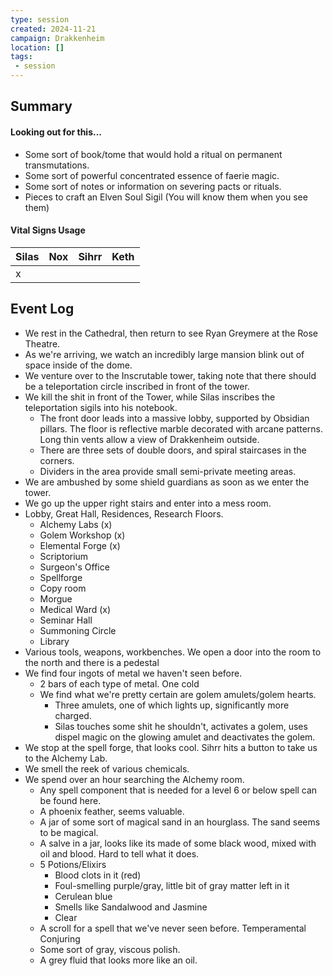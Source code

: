 ```yaml
---
type: session
created: 2024-11-21
campaign: Drakkenheim
location: []
tags:
 - session
---
```



## Summary

#### Looking out for this...

- Some sort of book/tome that would hold a ritual on permanent transmutations.
- Some sort of powerful concentrated essence of faerie magic.
- Some sort of notes or information on severing pacts or rituals.
- Pieces to craft an Elven Soul Sigil (You will know them when you see them)

####  Vital Signs Usage

| Silas | Nox | Sihrr | Keth |
| ----- | --- | ----- | ---- |
| x     |     |       |      |

## Event Log

- We rest in the Cathedral, then return to see Ryan Greymere at the Rose Theatre.
- As we're arriving, we watch an incredibly large mansion blink out of space inside of the dome.
- We venture over to the Inscrutable tower, taking note that there should be a teleportation circle inscribed in front of the tower.
- We kill the shit in front of the Tower, while Silas inscribes the teleportation sigils into his notebook.
	- The front door leads into a massive lobby, supported by Obsidian pillars. The floor is reflective marble decorated with arcane patterns. Long thin vents allow a view of Drakkenheim outside. 
	- There are three sets of double doors, and spiral staircases in the corners.
	- Dividers in the area provide small semi-private meeting areas.
- We are ambushed by some shield guardians as soon as we enter the tower.
- We go up the upper right stairs and enter into a mess room.
- Lobby, Great Hall, Residences, Research Floors.
	- Alchemy Labs (x)
	- Golem Workshop (x)
	- Elemental Forge (x)
	- Scriptorium
	- Surgeon's Office
	- Spellforge
	- Copy room
	- Morgue
	- Medical Ward (x)
	- Seminar Hall
	- Summoning Circle
	- Library
- Various tools, weapons, workbenches. We open a door into the room to the north and there is a pedestal
- We find four ingots of metal we haven't seen before.
	- 2 bars of each type of metal. One cold
	- We find what we're pretty certain are golem amulets/golem hearts.
		- Three amulets, one of which lights up, significantly more charged.
		- Silas touches some shit he shouldn't, activates a golem, uses dispel magic on the glowing amulet and deactivates the golem.
- We stop at the spell forge, that looks cool. Sihrr hits a button to take us to the Alchemy Lab.
- We smell the reek of various chemicals.
- We spend over an hour searching the Alchemy room.
	- Any spell component that is needed for a level 6 or below spell can be found here.
	- A phoenix feather, seems valuable.
	- A jar of some sort of magical sand in an hourglass. The sand seems to be magical.
	- A salve in a jar, looks like its made of some black wood, mixed with oil and blood. Hard to tell what it does.
	- 5 Potions/Elixirs
		- Blood clots in it (red)
		- Foul-smelling purple/gray, little bit of gray matter left in it
		- Cerulean blue
		- Smells like Sandalwood and Jasmine
		- Clear
	- A scroll for a spell that we've never seen before. Temperamental Conjuring
	- Some sort of gray, viscous polish.
	- A grey fluid that looks more like an oil.
	